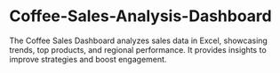 # Coffee-Sales-Analysis-Dashboard
The Coffee Sales Dashboard analyzes sales data in Excel, showcasing trends, top products, and regional performance. It provides insights to improve strategies and boost engagement.
